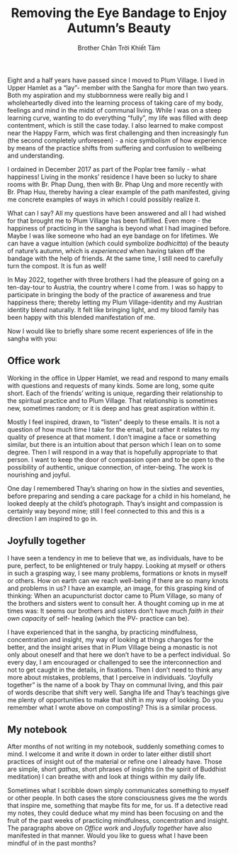 ﻿---
title: Removing the Eye Bandage to Enjoy Autumn’s Beauty
author: Brother Chân Trời Khiết Tâm
---

Eight and a half years have passed since I moved to Plum Village. I lived in Upper Hamlet as a “lay”- member with the Sangha for more than two years. Both my aspiration and my stubbornness were really big and I wholeheartedly dived into the learning process of taking care of my body, feelings and mind in the midst of communal living. While I was on a steep learning curve, wanting to do everything “fully”, my life was filled with deep contentment, which is still the case today. I also learned to make compost near the Happy Farm, which was first challenging and then increasingly fun (the second completely unforeseen) - a nice symbolism of how experience by means of the practice shifts from suffering and confusion to wellbeing and understanding.

I ordained in December 2017 as part of the Poplar tree family - what happiness! Living in the monks’ residence I have been so lucky to share rooms with Br. Phap Dung, then with Br. Phap Ung and more recently with Br. Phap Huu, thereby having a clear example of the path manifested, giving me concrete examples of ways in which I could possibly realize it.

What can I say? All my questions have been answered and all I had wished for that brought me to Plum Village has been fulfilled. Even more - the happiness of practicing in the sangha is beyond what I had imagined before. Maybe I was like someone who had an eye bandage on for lifetimes. We can have a vague intuition (which could symbolize *bodhicitta*) of the beauty of nature’s autumn, which is *experienced* when having taken off the bandage with the help of friends. At the same time, I still need to carefully turn the compost. It is fun as well!

In May 2022, together with three brothers I had the pleasure of going on a ten-day-tour to Austria, the country where I come from. I was so happy to participate in bringing the body of the practice of awareness and true happiness there; thereby letting my Plum Village-identity and my Austrian identity blend naturally. It felt like bringing light, and my blood family has been happy with this blended manifestation of me.

Now I would like to briefly share some recent experiences of life in the sangha with you:

## Office work

Working in the office in Upper Hamlet, we read and respond to many emails with questions and requests of many kinds. Some are long, some quite short. Each of the friends’ writing is unique, regarding their relationship to the spiritual practice and to Plum Village. That relationship is sometimes new, sometimes random; or it is deep and has great aspiration within it.

Mostly I feel inspired, drawn, to “listen” deeply to these emails. It is not a question of how much time I take for the email, but rather it relates to my quality of presence at that moment. I don’t imagine a face or something similar, but there is an intuition about that person which I lean on to some degree. Then I will respond in a way that is hopefully appropriate to that person. I want to keep the door of compassion open and to be open to the possibility of authentic, unique connection, of inter-being. The work is nourishing and joyful.

One day I remembered Thay’s sharing on how in the sixties and seventies, before preparing and sending a care package for a child in his homeland, he looked deeply at the child’s photograph. Thay’s insight and compassion is certainly way beyond mine; still I feel connected to this and this is a direction I am inspired to go in.

## Joyfully together

I have seen a tendency in me to believe that we, as individuals, have to be pure, perfect, to be enlightened or truly happy. Looking at myself or others in such a grasping way, I see many problems, formations or knots in myself or others. How on earth can we reach well-being if there are so many knots and problems in us? I have an example, an image, for this grasping kind of thinking: When an acupuncturist doctor came to Plum Village, so many of the brothers and sisters went to consult her. A thought coming up in me at times was: It seems our brothers and sisters don’t have much *faith in their own capacity* of self- healing (which the PV- practice can be).

I have experienced that in the sangha, by practicing mindfulness, concentration and insight, my way of looking at things changes for the better, and the insight arises that in Plum Village being a monastic is not only about oneself and that here we don’t have to be a perfect individual. So every day, I am encouraged or challenged to see the interconnection and not to get caught in the details, in fixations. Then I don’t need to think any more about mistakes, problems, that I perceive in individuals. “Joyfully together” is the name of a book by Thay on communal living, and this pair of words describe that shift very well. Sangha life and Thay’s teachings give me plenty of opportunities to make that shift in my way of looking. Do you remember what I wrote above on composting? This is a similar process.

## My notebook

After months of not writing in my notebook, suddenly something comes to mind.  I welcome it and write it down in order to later either distill short practices of insight out of the material or refine one I already have. Those are simple, short *gathas*, short phrases of insights (in the spirit of Buddhist meditation) I can breathe with and look at things within my daily life.

Sometimes what I scribble down simply communicates something to myself or other people. In both cases the store consciousness gives me the words that inspire me, something that maybe fits for me, for us. If a detective read my notes, they could deduce what my mind has been focusing on and the fruit of the past weeks of practicing mindfulness, concentration and insight. The paragraphs above on *Office work* and *Joyfully together* have also manifested in that manner. Would you like to guess what I have been mindful of in the past months?